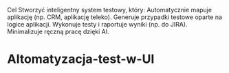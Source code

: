 Cel
Stworzyć inteligentny system testowy, który:
Automatycznie mapuje aplikację (np. CRM, aplikację teleko).
Generuje przypadki testowe oparte na logice aplikacji.
Wykonuje testy i raportuje wyniki (np. do JIRA).
Minimalizuje ręczną pracę dzięki AI.

# AItomatyzacja-test-w-UI
